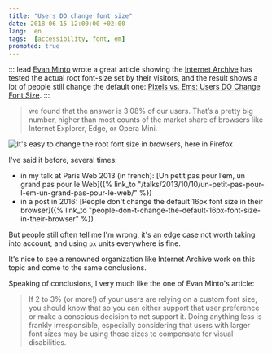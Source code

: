 ```yaml
---
title: "Users DO change font size"
date: 2018-06-15 12:00:00 +02:00
lang:  en
tags:  [accessibility, font, em]
promoted: true
---
```


::: lead
[Evan Minto](https://twitter.com/VamptVo) wrote a great article showing the [Internet Archive](https://twitter.com/internetarchive) has tested the actual root font-size set by their visitors, and the result shows a lot of people still change the default one: [Pixels vs. Ems: Users DO Change Font Size](https://medium.com/@vamptvo/pixels-vs-ems-users-do-change-font-size-5cfb20831773).
:::

> we found that the answer is 3.08% of our users. That’s a pretty big number, higher than most counts of the market share of browsers like Internet Explorer, Edge, or Opera Mini.

![](firefox-preferences-root-font-size.jpg "It's easy to change the root font size in browsers, here in Firefox")

I've said it before, several times:

- in my talk at Paris Web 2013 (in french): [Un petit pas pour l’em, un grand pas pour le Web]({% link_to "/talks/2013/10/10/un-petit-pas-pour-l-em-un-grand-pas-pour-le-web/" %})
- in a post in 2016: [People don't change the default 16px font size in their browser]({% link_to "people-don-t-change-the-default-16px-font-size-in-their-browser" %})

But people still often tell me I'm wrong, it's an edge case not worth taking into account, and using `px` units everywhere is fine.

It's nice to see a renowned organization like Internet Archive work on this topic and come to the same conclusions.

Speaking of conclusions, I very much like the one of Evan Minto's article:

> If 2 to 3% (or more!) of your users are relying on a custom font size, you should know that so you can either support that user preference or make a conscious decision to not support it. Doing anything less is frankly irresponsible, especially considering that users with larger font sizes may be using those sizes to compensate for visual disabilities.
